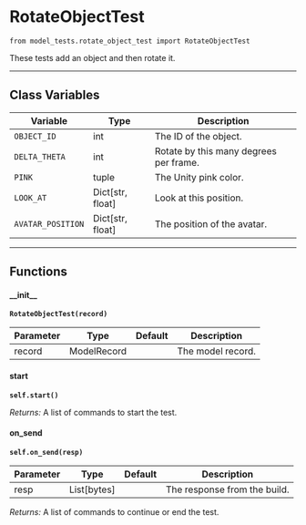 # RotateObjectTest

`from model_tests.rotate_object_test import RotateObjectTest`

These tests add an object and then rotate it.

***

## Class Variables

| Variable | Type | Description |
| --- | --- | --- |
| `OBJECT_ID` | int | The ID of the object. |
| `DELTA_THETA` | int | Rotate by this many degrees per frame. |
| `PINK` | tuple | The Unity pink color. |
| `LOOK_AT` | Dict[str, float] | Look at this position. |
| `AVATAR_POSITION` | Dict[str, float] | The position of the avatar. |

***

## Functions

#### \_\_init\_\_

**`RotateObjectTest(record)`**

| Parameter | Type | Default | Description |
| --- | --- | --- | --- |
| record |  ModelRecord |  | The model record. |

#### start

**`self.start()`**

_Returns:_  A list of commands to start the test.

#### on_send

**`self.on_send(resp)`**


| Parameter | Type | Default | Description |
| --- | --- | --- | --- |
| resp |  List[bytes] |  | The response from the build. |

_Returns:_  A list of commands to continue or end the test.

